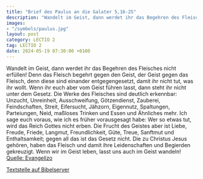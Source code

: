 ```yaml
---
title: "Brief des Paulus an die Galater 5,16-25"
description: "Wandelt im Geist, dann werdet ihr das Begehren des Fleisches nicht erfüllen! Denn das Fleisch begehrt gegen den Geist, der Geist gegen das Fleisch, denn diese sind einander entgegengesetzt, damit ihr nicht tut, was ihr wollt. Wenn ihr euch aber vom Geist führen lasst, dann steht ...."
images:
- "/symbols/paulus.jpg"
layout: post
category: LECTIO 2
tag: LECTIO 2
date: 2024-05-19 07:30:00 +0100
---
```

Wandelt im Geist, dann werdet ihr das Begehren des Fleisches nicht erfüllen!
Denn das Fleisch begehrt gegen den Geist, der Geist gegen das Fleisch, denn diese sind einander entgegengesetzt, damit ihr nicht tut, was ihr wollt.
Wenn ihr euch aber vom Geist führen lasst, dann steht ihr nicht unter dem Gesetz.<!--more-->
Die Werke des Fleisches sind deutlich erkennbar: Unzucht, Unreinheit, Ausschweifung,
Götzendienst, Zauberei, Feindschaften, Streit, Eifersucht, Jähzorn, Eigennutz, Spaltungen, Parteiungen,
Neid, maßloses Trinken und Essen und Ähnliches mehr. Ich sage euch voraus, wie ich es früher vorausgesagt habe: Wer so etwas tut, wird das Reich Gottes nicht erben.
Die Frucht des Geistes aber ist Liebe, Freude, Friede, Langmut, Freundlichkeit, Güte, Treue,
Sanftmut und Enthaltsamkeit; gegen all das ist das Gesetz nicht.
Die zu Christus Jesus gehören, haben das Fleisch und damit ihre Leidenschaften und Begierden gekreuzigt.
Wenn wir im Geist leben, lasst uns auch im Geist wandeln!<br>
[Quelle: Evangelizo](https://evangeliumtagfuertag.org/DE/gospel)

[Textstelle auf Bibelserver](https://www.bibleserver.com/EU/Galater5,16-25)
